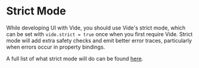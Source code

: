 # Strict Mode

While developing UI with Vide, you should use Vide's strict mode, which can
be set with `vide.strict = true` once when you first require Vide. Strict mode
will add extra safety checks and emit better error traces, particularly when
errors occur in property bindings.

A full list of what strict mode will do can be found
[here](../../api/strict-mode).
